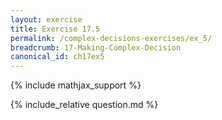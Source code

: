 ```yaml
---
layout: exercise
title: Exercise 17.5
permalink: /complex-decisions-exercises/ex_5/
breadcrumb: 17-Making-Complex-Decision
canonical_id: ch17ex5
---
```


{% include mathjax_support %}
<div id="hiddden">{% include_relative question.md %}</div>